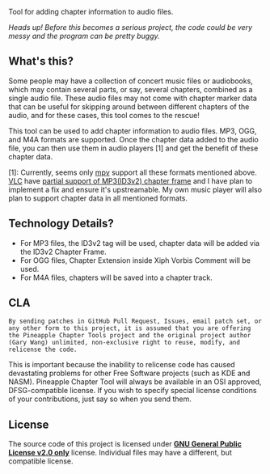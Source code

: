 Tool for adding chapter information to audio files.

*Heads up! Before this becomes a serious project, the code could be very messy and the program can be pretty buggy.*

## What's this?

Some people may have a collection of concert music files or audiobooks, which may contain several parts, or say, several chapters, combined as a single audio file. These audio files may not come with chapter marker data that can be useful for skipping around between different chapters of the audio, and for these cases, this tool comes to the rescue!

This tool can be used to add chapter information to audio files. MP3, OGG, and M4A formats are supported. Once the chapter data added to the audio file, you can then use them in audio players [1] and get the benefit of these chapter data.

[1]: Currently, seems only [mpv](https://mpv.io/) support all these formats mentioned above. [VLC](https://www.videolan.org/vlc/index.html) have [partial support of MP3(ID3v2) chapter frame](https://trac.videolan.org/vlc/ticket/7485) and I have plan to implement a fix and ensure it's upstreamable. My own music player will also plan to support chapter data in all mentioned formats.

## Technology Details?

 - For MP3 files, the ID3v2 tag will be used, chapter data will be added via the ID3v2 Chapter Frame.
 - For OGG files, Chapter Extension inside Xiph Vorbis Comment will be used.
 - For M4A files, chapters will be saved into a chapter track.

## CLA

```
By sending patches in GitHub Pull Request, Issues, email patch set, or any other form to this project, it is assumed that you are offering the Pineapple Chapter Tools project and the original project author (Gary Wang) unlimited, non-exclusive right to reuse, modify, and relicense the code.
```

This is important because the inability to relicense code has caused devastating problems for other Free Software projects (such as KDE and NASM). Pineapple Chapter Tool will always be available in an OSI approved, DFSG-compatible license. If you wish to specify special license conditions of your contributions, just say so when you send them.

## License

The source code of this project is licensed under [**GNU General Public License v2.0 only**](https://spdx.org/licenses/GPL-2.0-only.html) license. Individual files may have a different, but compatible license.
